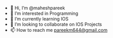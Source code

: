- 👋 Hi, I’m @maheshpareek
- 👀 I’m interested in Programming
- 🌱 I’m currently learning IOS
- 💞️ I’m looking to collaborate on IOS Projects
- 📫 How to reach me pareekm644@gmail.com

<!---
maheshpareek/maheshpareek is a ✨ special ✨ repository because its `README.md` (this file) appears on your GitHub profile.
You can click the Preview link to take a look at your changes.
--->
